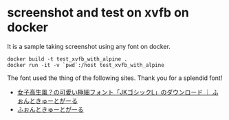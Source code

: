 # screenshot and test on xvfb on docker

It is a sample taking screenshot using any font on docker.

```
docker build -t test_xvfb_with_alpine .
docker run -it -v `pwd`:/host test_xvfb_with_alpine
```

The font used the thing of the following sites.
Thank you for a splendid font!

+ [女子高生風？の可愛い極細フォント「JKゴシックL」のダウンロード ｜ ふぉんときゅーとがーる](http://font.cutegirl.jp/jk-font-light.html)  
+ [ふぉんときゅーとがーる](http://font.cutegirl.jp/category/about)
